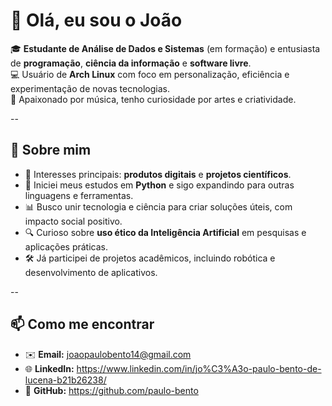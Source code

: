 # 👋 Olá, eu sou o João

🎓 **Estudante de Análise de Dados e Sistemas** (em formação) e entusiasta de **programação**, **ciência da informação** e **software livre**.  
💻 Usuário de **Arch Linux** com foco em personalização, eficiência e experimentação de novas tecnologias.  
🎹 Apaixonado por música, tenho curiosidade por artes e criatividade.  

--

## 🚀 Sobre mim

- 🎯 Interesses principais: **produtos digitais** e **projetos científicos**.  
- 🧠 Iniciei meus estudos em **Python** e sigo expandindo para outras linguagens e ferramentas.  
- 📊 Busco unir tecnologia e ciência para criar soluções úteis, com impacto social positivo.  
- 🔍 Curioso sobre **uso ético da Inteligência Artificial** em pesquisas e aplicações práticas.  
- 🛠 Já participei de projetos acadêmicos, incluindo robótica e desenvolvimento de aplicativos.

--

## 📫 Como me encontrar

- ✉️ **Email:** joaopaulobento14@gmail.com  
- 🌐 **LinkedIn:** https://www.linkedin.com/in/jo%C3%A3o-paulo-bento-de-lucena-b21b26238/ 
- 🐧 **GitHub:** https://github.com/paulo-bento
